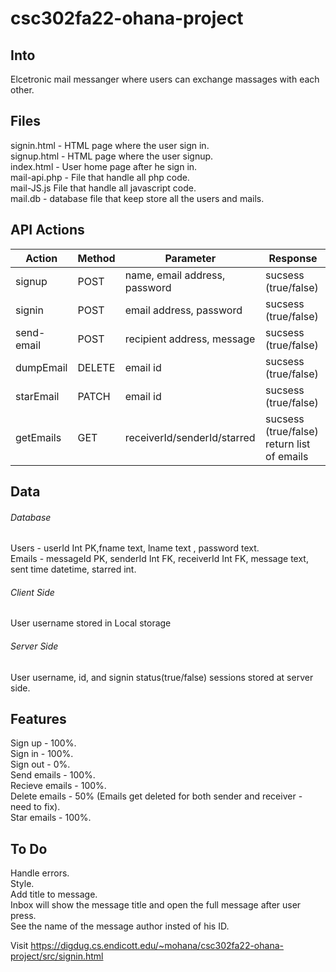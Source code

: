 # csc302fa22-ohana-project

## Into

Elcetronic mail messanger where users can exchange massages with each other.

## Files

signin.html - HTML page where the user sign in.   
signup.html - HTML page where the user signup.   
index.html - User home page after he sign in.   
mail-api.php - File that handle all php code.   
mail-JS.js File that handle all javascript code.   
mail.db - database file that keep store all the users and mails.      

## API Actions

| Action        | Method        | Parameter  |   Response          |
| ------------- | ------------- | ---------- |   -------------------- | 
| signup       |     POST          |name, email address, password |   sucsess (true/false) |
| signin       |        POST       |  email address, password |   sucsess (true/false) |
| send-email    | POST          | recipient address, message |   sucsess (true/false) |
| dumpEmail   | DELETE        | email id        |   sucsess (true/false)  |
| starEmail    | PATCH         |  email id         |   sucsess (true/false) |
| getEmails    | GET         |  receiverId/senderId/starred         |   sucsess (true/false) return list of emails|

## Data 

###### Database
Users - userId Int PK,fname text, lname text , password text.  
Emails - messageId PK, senderId Int FK, receiverId Int FK, message text, sent time datetime, starred int.  


 ###### Client Side
User username stored in Local storage   

###### Server Side
User username, id, and signin status(true/false) sessions stored at server side.  

## Features

Sign up - 100%.   
Sign in - 100%.   
Sign out - 0%.        
Send emails - 100%.  
Recieve emails - 100%.  
Delete emails - 50% (Emails get deleted for both sender and receiver - need to fix).  
Star emails - 100%.  

## To Do
Handle errors.  
Style.  
Add title to message.  
Inbox will show the message title and open the full message after user press.  
See the name of the message author insted of his ID.  


Visit https://digdug.cs.endicott.edu/~mohana/csc302fa22-ohana-project/src/signin.html